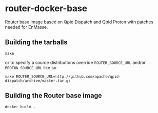 # router-docker-base
Router base image based on Qpid Dispatch and Qpid Proton with patches needed for EnMasse.


## Building the tarballs

```
make
```

or to specify a source distributions override `ROUTER_SOURCE_URL` and/or `PROTON_SOURCE_URL` like so:

```
make ROUTER_SOURCE_URL=http://github.com/apache/qpid-dispatch/archive/master.tar.gz
```

## Building the Router base image

```
docker build .
```
